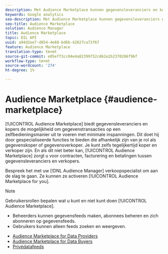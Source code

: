 ```yaml
---
description: Met Audience Marketplace kunnen gegevensleveranciers en kopers zo weinig mogelijk gegevenstransacties zelf uitvoeren. Dit doet hij door gespecialiseerde functies te bieden die afhankelijk zijn van je rol als gegevenskoper of gegevensverkoper. Je kunt zelfs tegelijkertijd koper en verkoper zijn. En als dit niet beter kan, zorgt Audience Marketplace voor contracten, facturering en betalingen tussen gegevensleveranciers en verkopers.
keywords: Google analytics
seo-description: Met Audience Marketplace kunnen gegevensleveranciers en kopers zo weinig mogelijk gegevenstransacties zelf uitvoeren. Dit doet hij door gespecialiseerde functies te bieden die afhankelijk zijn van je rol als gegevenskoper of gegevensverkoper. Je kunt zelfs tegelijkertijd koper en verkoper zijn. En als dit niet beter kan, zorgt Audience Marketplace voor contracten, facturering en betalingen tussen gegevensleveranciers en verkopers.
seo-title: Audience Marketplace
solution: Audience Manager
title: Audience Marketplace
topic: DIL API
uuid: a94d2ee7-d854-4e68-bd6b-42827ca72f67
feature: Audience Marketplace
translation-type: tm+mt
source-git-commit: e05eff3cc04e4a82399752c862e2b2370286f96f
workflow-type: tm+mt
source-wordcount: '274'
ht-degree: 1%

---
```



# Audience Marketplace {#audience-marketplace}

[!UICONTROL Audience Marketplace] biedt gegevensleveranciers en kopers de mogelijkheid om gegevenstransacties op een zelfbedieningsmanier uit te voeren met minimale inspanningen. Dit doet hij door gespecialiseerde functies te bieden die afhankelijk zijn van je rol als gegevenskoper of gegevensverkoper. Je kunt zelfs tegelijkertijd koper en verkoper zijn. En als dit niet beter kan, [!UICONTROL Audience Marketplace] zorgt u voor contracten, facturering en betalingen tussen gegevensleveranciers en verkopers.

Bespreek het met uw [!DNL Audience Manager] verkoopspecialist om aan de slag te gaan. Ze kunnen ze activeren [!UICONTROL Audience Marketplace for you].

>[!NOTE]
>
>Gebruikersrollen bepalen wat u kunt en niet kunt doen [!UICONTROL Audience Marketplace].
>
> * Beheerders kunnen gegevensfeeds maken, abonnees beheren en zich abonneren op gegevensfeeds.
> * Gebruikers kunnen alleen feeds zoeken en weergeven.


* [Audience Marketplace for Data Providers](/help/using/features/audience-marketplace/marketplace-data-providers/marketplace-data-providers.md)
* [Audience Marketplace for Data Buyers](/help/using/features/audience-marketplace/marketplace-data-buyers/marketplace-data-buyers.md)
* [Privédatafeeds](/help/using/features/audience-marketplace/marketplace-private-feeds.md)
